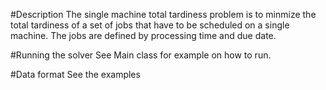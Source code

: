 #Description
The single machine total tardiness problem is to minmize the total tardiness of a set of jobs that have to be scheduled on a single machine.
The jobs are defined by processing time and due date.

#Running the solver
See Main class for example on how to run.

#Data format
See the examples
